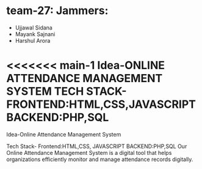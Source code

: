 # team-27: Jammers: 
 - Ujjawal Sidana 
 - Mayank Sajnani
 - Harshul Arora


<<<<<<< main-1
Idea-ONLINE ATTENDANCE MANAGEMENT SYSTEM
TECH STACK-
FRONTEND:HTML,CSS,JAVASCRIPT
BACKEND:PHP,SQL
=======
Idea-Online Attendance Management System


Tech Stack-
Frontend:HTML,CSS, JAVASCRIPT
BACKEND:PHP,SQL
Our Online Attendance Management System is a digital tool that helps organizations efficiently monitor and manage attendance records digitally.
